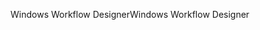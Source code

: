 <span data-ttu-id="c863b-101">Windows Workflow Designer</span><span class="sxs-lookup"><span data-stu-id="c863b-101">Windows Workflow Designer</span></span>
